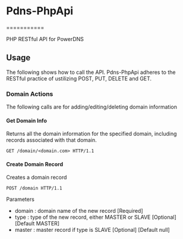 # Pdns-PhpApi
===========

PHP RESTful API for PowerDNS

## Usage

The following shows how to call the API.  Pdns-PhpApi adheres to the RESTful practice of ustilizing POST, PUT, DELETE and GET.

### Domain Actions

The following calls are for adding/editing/deleting domain information

#### Get Domain Info

Returns all the domain information for the specified domain, including records associated with that domain.

 ```GET /domain/<domain.com> HTTP/1.1```
 
#### Create Domain Record

Creates a domain record

 ```POST /domain HTTP/1.1```
 
 Parameters
 - domain : domain name of the new record [Required]
 - type : type of the new record, either MASTER or SLAVE [Optional] [Default MASTER]
 - master : master record if type is SLAVE [Optional] [Default null]
